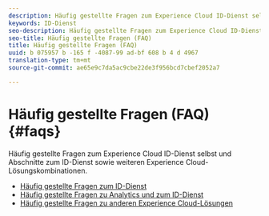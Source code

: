 ```yaml
---
description: Häufig gestellte Fragen zum Experience Cloud ID-Dienst selbst und Abschnitte zum ID-Dienst sowie weiteren Experience Cloud-Lösungskombinationen.
keywords: ID-Dienst
seo-description: Häufig gestellte Fragen zum Experience Cloud ID-Dienst selbst und Abschnitte zum ID-Dienst sowie weiteren Experience Cloud-Lösungskombinationen.
seo-title: Häufig gestellte Fragen (FAQ)
title: Häufig gestellte Fragen (FAQ)
uuid: b 075957 b -165 f -4087-99 ad-bf 608 b 4 d 4967
translation-type: tm+mt
source-git-commit: ae65e9c7da5ac9cbe22de3f956bcd7cbef2052a7

---
```



# Häufig gestellte Fragen (FAQ){#faqs}

Häufig gestellte Fragen zum Experience Cloud ID-Dienst selbst und Abschnitte zum ID-Dienst sowie weiteren Experience Cloud-Lösungskombinationen.

* [Häufig gestellte Fragen zum ID-Dienst](mcvid-faq.md)
* [Häufig gestellte Fragen zu Analytics und zum ID-Dienst](mcvid-analytics-faq.md)
* [Häufig gestellte Fragen zu anderen Experience Cloud-Lösungen](mcvid-other-faq.md)
